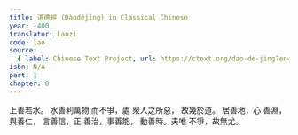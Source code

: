 ```yaml
---
title: 道德經 (Dàodéjīng) in Classical Chinese
year: -400
translator: Laozi
code: lao
source:
  { label: Chinese Text Project, url: https://ctext.org/dao-de-jing?en=off }
isbn: N/A
part: 1
chapter: 8
---
```


上善若水。
水善利萬物
而不爭，處
衆人之所惡，
故幾於道。
居善地，心
善淵，與善仁，
言善信，正
善治，事善能，
動善時。夫唯
不爭，故無尤。
